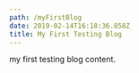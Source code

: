 ```yaml
---
path: /myFirstBlog
date: 2019-02-14T16:18:36.858Z
title: My First Testing Blog
---
```

my first testing blog content.
